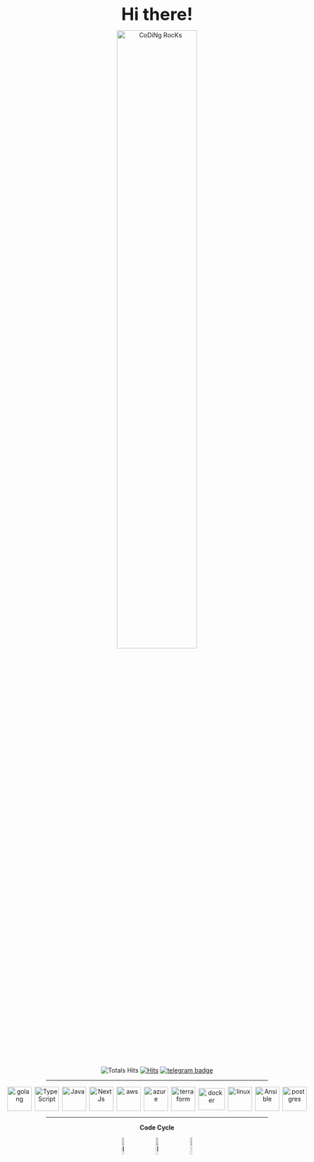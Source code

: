 <div align="center" width="50">


<strong style="font-size:39px">Hi there!</strong>

<img src="https://github.com/SP-XD/SP-XD/blob/main/images/dev-working_rounded.gif?raw=true" href="https://github.com/sp-xd" alt="CoDiNg RocKs"  width="60%"/><br> 

![Totals Hits](https://komarev.com/ghpvc/?username=Arafetki&style=flat&color=orange&label=PROFILE+VIEWS)
[![Hits](https://hits.seeyoufarm.com/api/count/incr/badge.svg?url=https%3A%2F%2Fgithub.com%2FArafetki&count_bg=%2379C83D&title_bg=%23555555&icon=&icon_color=%23E7E7E7&title=hits&edge_flat=false)](https://hits.seeyoufarm.com)
[![telegram badge](https://img.shields.io/badge/arafetki-grey?style=flat&logo=gitlab)](https://gitlab.com/arafetki) <br>
</div>

<hr></hr>

<div align="center" style="display: flex; justify-content: center; align-items: center; gap: 7px">
    <img src="https://www.svgrepo.com/show/373635/go-gopher.svg" alt="golang" width="55" height="55"/>
    <img src="https://upload.wikimedia.org/wikipedia/commons/2/2d/TypeScript_ESLint_logo.svg" alt="TypeScript" width="55" height="55"/>
    <img src="https://cdn.worldvectorlogo.com/logos/java.svg" alt="Java" width="55" height="55"/>
    <img src="https://www.svgrepo.com/show/354113/nextjs-icon.svg" alt="NextJs" width="55" height="55"/>
    <img src="https://upload.wikimedia.org/wikipedia/commons/5/5c/AWS_Simple_Icons_AWS_Cloud.svg" alt="aws" width="55" height="55"/>
    <img src="https://www.svgrepo.com/show/331302/azure-v2.svg" alt="azure" width="55" height="55"/>    
    <img src="https://www.svgrepo.com/show/354447/terraform-icon.svg" alt="terraform" width="55" height="55"/>
    <img src="https://www.vectorlogo.zone/logos/docker/docker-official.svg" alt="docker" width="60" height="50"/>      
    <img src="https://www.vectorlogo.zone/logos/linux/linux-icon.svg" alt="linux" width="55" height="55"/>
    <img src="https://utfs.io/f/ebVJRgxxawocC4teDuiy9Da4MHclRKT3BvWiNpOIZYAPQXhL" alt="Ansible" width="55" height="55"/>    
    <img src="https://upload.wikimedia.org/wikipedia/commons/2/29/Postgresql_elephant.svg" alt="postgres" width="55" height="55"/>
</div>

<div align="center" >
  
<hr></hr>

**Code Cycle**<br>

<img src="https://raw.githubusercontent.com/Tarikul-Islam-Anik/Animated-Fluent-Emojis/master/Emojis/Smilies/Face%20with%20Spiral%20Eyes.png" width="10%" alt="Broken system!"/>
&nbsp;&nbsp;&nbsp;&nbsp;&nbsp;
<img src="https://raw.githubusercontent.com/Tarikul-Islam-Anik/Animated-Fluent-Emojis/master/Emojis/Smilies/Relieved%20Face.png" width="10%" alt="It's working!"/>
&nbsp;&nbsp;&nbsp;&nbsp;&nbsp;
<img src="https://raw.githubusercontent.com/Tarikul-Islam-Anik/Animated-Fluent-Emojis/master/Emojis/Smilies/Astonished%20Face.png" width="10%" alt="It's working but you don't know how!"/><br>


</div>
